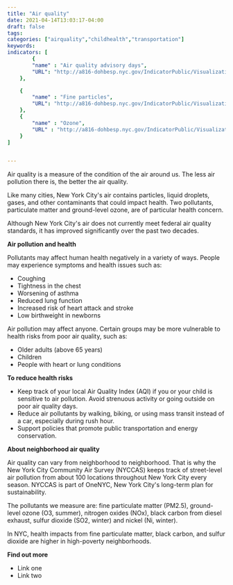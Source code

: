 ```yaml
---
title: "Air quality"
date: 2021-04-14T13:03:17-04:00
draft: false
tags:
categories: ["airquality","childhealth","transportation"]
keywords: 
indicators: [
        {
        "name" : "Air quality advisory days",
        "URL": "http://a816-dohbesp.nyc.gov/IndicatorPublic/VisualizationData.aspx?id=92,719b87,122,Summarize"
    },

    {
        "name" : "Fine particles",
        "URL": "http://a816-dohbesp.nyc.gov/IndicatorPublic/VisualizationData.aspx?id=57,719b87,122,Summarize"
    },
    {
        "name" : "Ozone",
        "URL" : "http://a816-dohbesp.nyc.gov/IndicatorPublic/VisualizationData.aspx?id=55,719b87,122,Summarize"
    }
]


---
```


Air quality is a measure of the condition of the air around us. The less air pollution there is, the better the air quality.

Like many cities, New York City's air contains particles, liquid droplets, gases, and other contaminants that could impact health. Two pollutants, particulate matter and ground-level ozone, are of particular health concern.

Although New York City's air does not currently meet federal air quality standards, it has improved significantly over the past two decades.

**Air pollution and health**

Pollutants may affect human health negatively in a variety of ways. People may experience symptoms and health issues such as: 
- Coughing
- Tightness in the chest
- Worsening of asthma
- Reduced lung function
- Increased risk of heart attack and stroke
- Low birthweight in newborns

Air pollution may affect anyone. Certain groups may be more vulnerable to health risks from poor air quality, such as:
- Older adults (above 65 years)
- Children
- People with heart or lung conditions

**To reduce health risks**

- Keep track of your local Air Quality Index (AQI) if you or your child is sensitive to air pollution. Avoid strenuous activity or going outside on poor air quality days.
- Reduce air pollutants by walking, biking, or using mass transit instead of a car, especially during rush hour.
- Support policies that promote public transportation and energy conservation.

**About neighborhood air quality**

Air quality can vary from neighborhood to neighborhood. That is why the New York City Community Air Survey (NYCCAS) keeps track of street-level air pollution from about 100 locations throughout New York City every season. NYCCAS is part of OneNYC, New York City's long-term plan for sustainability.

The pollutants we measure are: fine particulate matter (PM2.5), ground-level ozone (O3, summer), nitrogen oxides (NOx), black carbon from diesel exhaust, sulfur dioxide (SO2, winter) and nickel (Ni, winter).

In NYC, health impacts from fine particulate matter, black carbon, and sulfur dioxide are higher in high-poverty neighborhoods.

**Find out more**

- Link one
- Link two